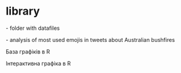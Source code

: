 # library

[](data) - folder with datafiles

[](australia_busfires_emojis.R) - analysis of most used emojis in tweets about Australian bushfires
 

База графіків в R

Інтерактивна графіка в R
